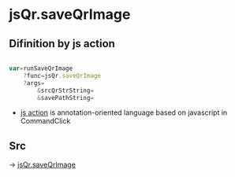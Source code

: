 # jsQr.saveQrImage

## Difinition by js action

```js.js

var=runSaveQrImage
	?func=jsQr.saveQrImage
	?args=
		&srcQrStrString=
		&savePathString=
```

- [js action]() is annotation-oriented language based on javascript in CommandClick

## Src

-> [jsQr.saveQrImage](https://github.com/puutaro/CommandClick/blob/master/app/src/main/java/com/puutaro/commandclick/fragment_lib/terminal_fragment/js_interface/qr/JsQr.kt#L242)



